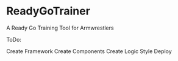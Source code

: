# ReadyGoTrainer
A Ready Go Training Tool for Armwrestlers

ToDo:

Create Framework
Create Components
Create Logic
Style
Deploy